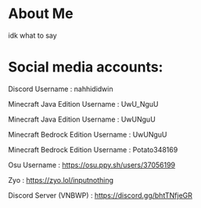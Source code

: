 # About Me

idk what to say

# Social media accounts:

Discord Username : nahhididwin

Minecraft Java Edition Username : UwU_NguU

Minecraft Java Edition Username : UwUNguU

Minecraft Bedrock Edition Username : UwUNguU

Minecraft Bedrock Edition Username : Potato348169

Osu Username : https://osu.ppy.sh/users/37056199

Zyo : https://zyo.lol/inputnothing

Discord Server (VNBWP) : https://discord.gg/bhtTNfjeGR

